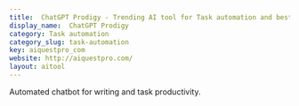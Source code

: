 ```yaml
---
title:  ChatGPT Prodigy - Trending AI tool for Task automation and best alternatives
display_name:  ChatGPT Prodigy
category: Task automation
category_slug: task-automation
key: aiquestpro_com
website: http://aiquestpro.com/
layout: aitool
---
```


Automated chatbot for writing and task productivity.
